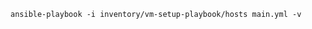 
``` For Env output - Use Verbose at the end
ansible-playbook -i inventory/vm-setup-playbook/hosts main.yml -v
```

